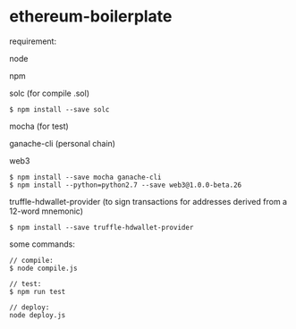 # ethereum-boilerplate

requirement:

node

npm

solc (for compile .sol)

```
$ npm install --save solc
```
mocha (for test)

ganache-cli (personal chain)

web3

```
$ npm install --save mocha ganache-cli
$ npm install --python=python2.7 --save web3@1.0.0-beta.26
```
truffle-hdwallet-provider (to sign transactions for addresses derived from a 12-word mnemonic)
```
$ npm install --save truffle-hdwallet-provider
```
some commands:
```
// compile: 
$ node compile.js

// test:
$ npm run test

// deploy:
node deploy.js
```
